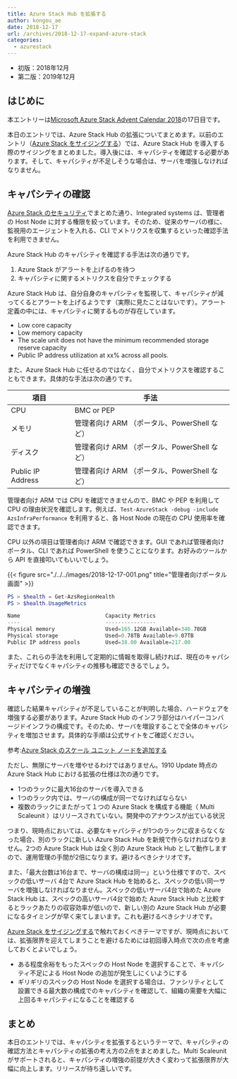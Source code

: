```yaml
---
title: Azure Stack Hub を拡張する
author: kongou_ae
date: 2018-12-17
url: /archives/2018-12-17-expand-azure-stack
categories:
  - azurestack
---
```


- 初版：2018年12月
- 第二版：2019年12月

## はじめに

本エントリーは[Microsoft Azure Stack Advent Calendar 2018](https://qiita.com/advent-calendar/2018/azure-stack)の17日目です。

本日のエントリでは、Azure Stack Hub の拡張についてまとめます。以前のエントリ（[Azure Stack をサイジングする](https://aimless.jp/blog/archives/2018-12-05-sizing-for-azure-stack/)）では、Azure Stack Hub を導入する際のサイジングをまとめました。導入後には、キャパシティを確認する必要があります。そして、キャパシティが不足しそうな場合は、サーバを増強しなければなりません。

## キャパシティの確認

[Azure Stack のセキュリティ](https://aimless.jp/blog/archives/2018-12-11-security-of-azurestack/)でまとめた通り、Integrated systems は、管理者の Host Node に対する権限を絞っています。そのため、従来のサーバの様に、監視用のエージェントを入れる、CLI でメトリクスを収集するといった確認手法を利用できません。

Azure Stack Hub のキャパシティを確認する手法は次の通りです。

1. Azure Stack がアラートを上げるのを待つ
2. キャパシティに関するメトリクスを自分でチェックする

Azure Stack Hub は、自分自身のキャパシティを監視して、キャパシティが減ってくるとアラートを上げるようです（実際に見たことはないです）。アラート定義の中には、キャパシティに関するものが存在しています。

- Low core capacity
- Low memory capacity
- The scale unit does not have the minimum recommended storage reserve capacity
- Public IP address utilization at xx% across all pools.

また、Azure Stack Hub に任せるのではなく、自分でメトリクスを確認することもできます。具体的な手法は次の通りです。

|項目 | 手法 |
|-----|------|
| CPU | BMC or PEP |
|メモリ |管理者向け ARM （ポータル、PowerShell など）|
|ディスク |管理者向け ARM （ポータル、PowerShell など）|
|Public IP Address |管理者向け ARM （ポータル、PowerShell など）|

管理者向け ARM では CPU を確認できませんので、BMC や PEP を利用して CPU の理由状況を確認します。例えば、`Test-AzureStack -debug -include AzsInfraPerformance` を利用すると、各 Host Node の現在の CPU 使用率を確認できます。

CPU 以外の項目は管理者向け ARM で確認できます。GUI であれば管理者向けポータル、CLI であれば PowerShell を使うことになります。お好みのツールから API を直接叩いてもいいでしょう。

{{< figure src="./../../images/2018-12-17-001.png" title="管理者向けポータル画面" >}}

```powershell
PS > $health = Get-AzsRegionHealth
PS > $health.UsageMetrics

Name                           Capacity Metrics                                  
----                           ----------------                                  
Physical memory                Used=165.12GB Available=346.78GB                  
Physical storage               Used=0.78TB Available=9.07TB                      
Public IP address pools        Used=38.00 Available=217.00                   
```

また、これらの手法を利用して定期的に情報を取得し続ければ、現在のキャパシティだけでなくキャパシティの推移も確認できるでしょう。

## キャパシティの増強

確認した結果キャパシティが不足していることが判明した場合、ハードウェアを増強する必要があります。Azure Stack Hub のインフラ部分はハイパーコンバージドインフラの構成です。そのため、サーバを増設することで全体のキャパシティを増加させます。具体的な手順は公式サイトをご確認ください。

参考:[Azure Stack のスケール ユニット ノードを追加する](https://docs.microsoft.com/ja-jp/azure/azure-stack/azure-stack-add-scale-node)
   
ただし、無限にサーバを増やせるわけではありません。1910 Update 時点の Azure Stack Hub における拡張の仕様は次の通りです。

- 1つのラックに最大16台のサーバを導入できる
- 1つのラック内では、サーバの構成が同一でなければならない
- 複数のラックにまたがって１つの Azure Stack を構成する機能（ Multi Scaleunit ）はリリースされていない。開発中のアナウンスが出ている状況

つまり、現時点においては、必要なキャパシティが1つのラックに収まらなくなった場合、別のラックに新しい Azure Stack Hub を新規で作らなければなりません。2つの Azure Stack Hub は全く別の Azure Stack Hub として動作しますので、運用管理の手間が2倍になります。避けるべきシナリオです。

また、「最大台数は16台まで、サーバの構成は同一」という仕様ですので、スペックの低いサーバ 4台で Azure Stack Hub を始めると、スペックの低い同一サーバを増強しなければなりません。スペックの低いサーバ4台で始めた Azure Stack Hub は、スペックの高いサーバ4台で始めた Azure Stack Hub と比較するとラックあたりの収容効率が低いので、新しい別の Azure Stack Hub が必要になるタイミングが早く来てしまいます。これも避けるべきシナリオです。

[Azure Stack をサイジングする](https://aimless.jp/blog/archives/2018-12-05-sizing-for-azure-stack/)で触れておくべきテーマですが、現時点においては、拡張限界を迎えてしまうことを避けるためには初回導入時点で次の点を考慮しておくとよいでしょう。

* ある程度余裕をもったスペックの Host Node を選択することで、キャパシティ不足による Host Node の追加が発生しにくいようにする
* ギリギリのスペックの Host Node を選択する場合は、ファシリティとして設置できる最大数の構成でのキャパシティを確認して、組織の需要を大幅に上回るキャパシティになることを確認する

## まとめ

本日のエントリでは、キャパシティを拡張するというテーマで、キャパシティの確認方法とキャパシティの拡張の考え方の2点をまとめました。Multi Scaleunit がサポートされると、キャパシティの増強の前提が大きく変わって拡張限界が大幅に向上します。リリースが待ち遠しいです。